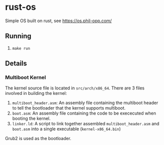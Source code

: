 # rust-os
Simple OS built on rust, see https://os.phil-opp.com/

## Running
1. `make run`

## Details
### Multiboot Kernel
The kernel source file is located in `src/arch/x86_64`. There are 3 files involved in building the kernel:
1. `multiboot_header.asm`: An assembly file containing the multiboot header to tell the bootloader that the kernel supports multiboot.
2. `boot.asm`: An assembly file containing the code to be exececuted when booting the kernel.
3. `linker.ld`: A script to link together assembled `multiboot_header.asm` and `boot.asm` into a single executable (`kernel-x86_64.bin`)

Grub2 is used as the bootloader.
